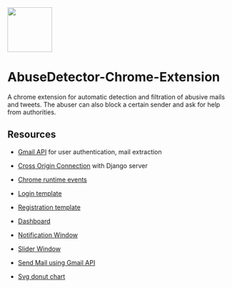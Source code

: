 <img src="https://image.flaticon.com/icons/svg/144/144875.svg" width="100"> 	

 # AbuseDetector-Chrome-Extension	


 A chrome extension for automatic detection and filtration of abusive mails and tweets. The abuser can also block a certain sender and ask for help from authorities. 	

 ## Resources	

 - [Gmail API](https://github.com/GoogleDeveloperExperts/chrome-extension-google-apis) for user authentication, mail extraction 	

 - [Cross Origin Connection](https://developers.chrome.com/extensions/xhr) with Django server	

 - [Chrome runtime events](https://developer.chrome.com/apps/runtime)	

 - [Login template](https://colorlib.com/wp/template/login-form-v1/)	

 - [Registration template](https://colorlib.com/etc/regform/colorlib-regform-4/)	

 - [Dashboard](https://www.creative-tim.com/product/light-bootstrap-dashboard#)	

 - [Notification Window](https://www.creative-tim.com/product/paper-bootstrap-wizard?partner=114912)	

 - [Slider Window](http://www.menucool.com/slider/javascript-image-slider-demo1)
 
 - [Send Mail using Gmail API](https://github.com/igorgum/gadget9)
 
 - [Svg donut chart](https://medium.com/@heyoka/scratch-made-svg-donut-pie-charts-in-html5-2c587e935d72)
